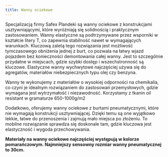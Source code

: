 ```yaml
---
title: Wanny ociekowe
---
```


Specjalizacją firmy Safex Plandeki są wanny ociekowe z konstrukcjami
usztywniającymi, które wyróżniają się solidnością i praktycznym zastosowaniem.
Wanny elastyczne są podtrzymywane przez wsporniki w kształcie litery T, co
zapewnia stabilność nawet w wymagających warunkach. Kluczową zaletą tego
rozwiązania jest możliwość tymczasowego obniżenia jednej z burt, co pozwala na
łatwy wjazd pojazdem bez konieczności demontowania całej wanny. Jest to
szczególnie przydatne w miejscach, gdzie szybki dostęp i wszechstronność są
kluczowe. Elastyczne wanny wychwytowe najczęściej używa się do agregatów,
materiałów niebezpiecznych typu olej czy benzyna.

Wanny te wykonujemy z materiałów o wysokiej odporności na chemikalia, co czyni
je idealnym rozwiązaniem do zastosowań przemysłowych, gdzie wymagana jest
wytrzymałość i niezawodność. Korzystamy z tkanin oil resistant w gramaturze
650-1000g/m2

Dodatkowo, oferujemy wanny ociekowe z burtami pneumatycznymi, które nie wymagają
konstrukcji usztywniającej. Dzięki temu są one wyjątkowo lekkie, łatwe do
przenoszenia i zajmują mało miejsca po złożeniu. To mobilne rozwiązanie sprawdza
się doskonale tam, gdzie kluczowa jest elastyczność i wygoda przechowywania.

**Materiały na wanny ociekowe najczęściej występują w kolorze pomarańczowym.
Najmniejszy sensowny rozmiar wanny pneumatycznej to 30cm.**

